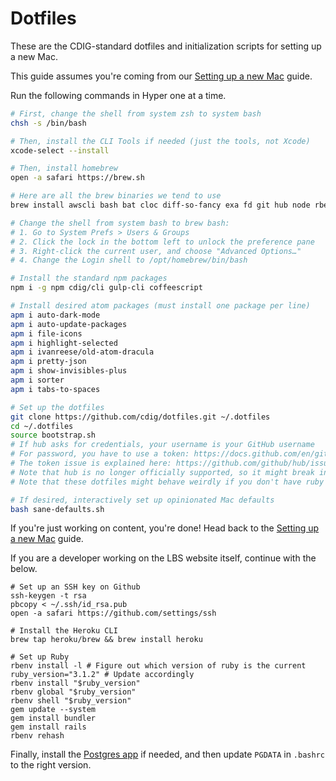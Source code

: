 # Dotfiles

These are the CDIG-standard dotfiles and initialization scripts for setting up a new Mac.

This guide assumes you're coming from our [Setting up a new Mac](https://github.com/cdig/docs/wiki/Setting-up-a-new-Mac) guide.

Run the following commands in Hyper one at a time.

```bash
# First, change the shell from system zsh to system bash
chsh -s /bin/bash

# Then, install the CLI Tools if needed (just the tools, not Xcode)
xcode-select --install

# Then, install homebrew
open -a safari https://brew.sh

# Here are all the brew binaries we tend to use
brew install awscli bash bat cloc diff-so-fancy exa fd git hub node rbenv sass/sass/sass yarn

# Change the shell from system bash to brew bash:
# 1. Go to System Prefs > Users & Groups
# 2. Click the lock in the bottom left to unlock the preference pane
# 3. Right-click the current user, and choose "Advanced Options…"
# 4. Change the Login shell to /opt/homebrew/bin/bash

# Install the standard npm packages
npm i -g npm cdig/cli gulp-cli coffeescript

# Install desired atom packages (must install one package per line)
apm i auto-dark-mode
apm i auto-update-packages
apm i file-icons
apm i highlight-selected
apm i ivanreese/old-atom-dracula
apm i pretty-json
apm i show-invisibles-plus
apm i sorter
apm i tabs-to-spaces

# Set up the dotfiles
git clone https://github.com/cdig/dotfiles.git ~/.dotfiles
cd ~/.dotfiles
source bootstrap.sh
# If hub asks for credentials, your username is your GitHub username
# For password, you have to use a token: https://docs.github.com/en/github/authenticating-to-github/creating-a-personal-access-token
# The token issue is explained here: https://github.com/github/hub/issues/2655
# Note that hub is no longer officially supported, so it might break in the future
# Note that these dotfiles might behave weirdly if you don't have ruby installed. If that's the case, please edit this guide (Ivan) to pull the ruby install up from the developer section below.

# If desired, interactively set up opinionated Mac defaults
bash sane-defaults.sh
```

If you're just working on content, you're done! Head back to the [Setting up a new Mac](https://github.com/cdig/docs/wiki/Setting-up-a-new-Mac) guide.

If you are a developer working on the LBS website itself, continue with the below.

```
# Set up an SSH key on Github
ssh-keygen -t rsa
pbcopy < ~/.ssh/id_rsa.pub
open -a safari https://github.com/settings/ssh

# Install the Heroku CLI
brew tap heroku/brew && brew install heroku

# Set up Ruby
rbenv install -l # Figure out which version of ruby is the current
ruby_version="3.1.2" # Update accordingly
rbenv install "$ruby_version"
rbenv global "$ruby_version"
rbenv shell "$ruby_version"
gem update --system
gem install bundler
gem install rails
rbenv rehash
```

Finally, install the [Postgres app](https://postgresapp.com) if needed, and then update `PGDATA` in `.bashrc` to the right version.
